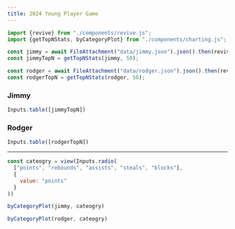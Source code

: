 ```yaml
---
title: 2024 Young Player Game
---
```



```js
import {revive} from "./components/revive.js";
import {getTopNStats, byCategoryPlot} from "./components/charting.js";
```

```js
const jimmy = await FileAttachment("data/jimmy.json").json().then(revive);
const jimmyTopN = getTopNStats(jimmy, 50);
```

```js
const rodger = await FileAttachment("data/rodger.json").json().then(revive);
const rodgerTopN = getTopNStats(rodger, 50);
```

### Jimmy

```js
Inputs.table([jimmyTopN])
```

### Rodger

```js
Inputs.table([rodgerTopN])
```

---

```js
const cateogry = view(Inputs.radio(
  ["points", "rebounds", "assists", "steals", "blocks"],
  {
    value: "points"
  }
))
```

```js
byCategoryPlot(jimmy, cateogry)
```

```js
byCategoryPlot(rodger, cateogry)
```



